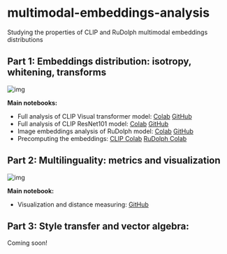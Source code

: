 # multimodal-embeddings-analysis
Studying the properties of CLIP and RuDolph multimodal embeddings distributions

## Part 1: Embeddings distribution: isotropy, whitening, transforms

 ![img](https://lh3.googleusercontent.com/5w9uVi_KZBsIkKebrr8rgWYMpS2VrkQgSAfnjEAHjmzMvNUIGQ8WNliPPp2P9oLjBBezv6qJ7qiCfwwsjoqqKp6nHuoUU7RKx1H1X8iJ09vj0cWEBYlKDcHNH3uwf0iUtzsFn3sE2qv8Q5W-F6SOzg)

**Main notebooks:**

* Full analysis of CLIP Visual transformer model: [Colab](https://colab.research.google.com/drive/1FaV7omnSVLDwGnEJ1U3SRxvhoRUavSVz?usp=sharing) [GitHub](https://github.com/Reason239/multimodal-embeddings-analysis/blob/main/analyze_clip_embeddings_CLIP_ViT_B_32.ipynb)
* Full analysis of CLIP ResNet101 model: [Colab](https://colab.research.google.com/drive/1XU0OlfHE00VNmMA1PlscPVhKsR3iDfNH?usp=sharing) [GitHub](https://github.com/Reason239/multimodal-embeddings-analysis/blob/main/analyze_clip_embeddings_CLIP_RN101.ipynb)
* Image embeddings analysis of RuDolph model: [Colab](https://colab.research.google.com/drive/14zMXDt1JkYRC4hS4iXi9SsrBxJ-X7MY4?usp=sharing) [GitHub](https://github.com/Reason239/multimodal-embeddings-analysis/blob/main/analyze_RuDolph_embeddings.ipynb)
* Precomputing the embeddings: [CLIP Colab](https://colab.research.google.com/drive/1mwLbwlxB03D_IAObr6JTHrXJNh9qrfYo?usp=sharing) [RuDolph Colab](https://colab.research.google.com/drive/1JtbAH5LR52ZYK8BYzwVJaCvngV0PtZj0?authuser=1#scrollTo=t8PlUC-dJXz5)

## Part 2: Multilinguality: metrics and visualization

![img](https://lh3.googleusercontent.com/f_MoPIc9AZKCoaQPqPJxw7j9-po0VwvN8hvVRsrfSRAUXZTYbAISNehh-645cvpne-1MrY_V9pQ-W4jTn4iIQlw0ZCxAjQM1YPVI1VvX8t1aBsRAyy5lHwVlyUDJgB_r8nl2DjvgzX0Ru9nO2U2bsQ)

**Main notebook:**

* Visualization and distance measuring: [GitHub](https://github.com/Reason239/multimodal-embeddings-analysis/blob/main/multilingual_embeddings/multilingual-clip.ipynb)

## Part 3: Style transfer and vector algebra:

Coming soon!